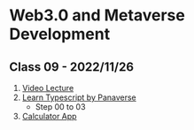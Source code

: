 # Web3.0 and Metaverse Development

## Class 09 - 2022/11/26

1. [Video Lecture](https://youtu.be/dpYGzH5cq8M)
1. [Learn Typescript by Panaverse](https://github.com/panaverse/learn-typescript)
   - Step 00 to 03
1. [Calculator App](https://github.com/hassan-ak/wmd-ts-calculator)
